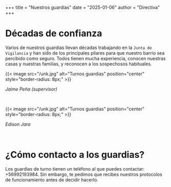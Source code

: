 +++
title = "Nuestros guardias"
date = "2025-01-06"
author = "Directiva"
+++

# Décadas de confianza

Varios de nuestros guardias llevan décadas trabajando en la `Junta de Vigilancia` y han sido de los principales pilares para que nuestro barrio sea percibido como seguro. Todos tienen mucha experiencia, conocen nuestras casas y nuestras familias, y reconocen a los sospechosos habituales.

{{< image src="/unk.jpg" alt="Turnos guardias" position="center" style="border-radius: 8px;" >}}

*<p aling="justify">Jaime Peña (supervisor)</p>*

&nbsp; 

{{< image src="/unk.jpg" alt="Turnos guardias" position="center" style="border-radius: 8px;" >}}

*<p aling="justify">Edison Jara</p>*

&nbsp;    

# ¿Cómo contacto a los guardias?

Los guardias de turno tienen un teléfono al que puedes contactar: +56992193984. Sin embargo, te pedimos que recibes nuestros protocolos de funcionamiento antes de decidir hacerlo.
